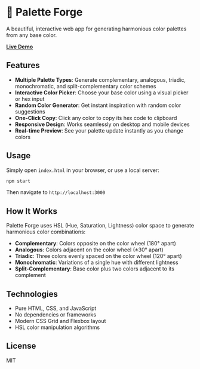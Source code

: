 # 🎨 Palette Forge

A beautiful, interactive web app for generating harmonious color palettes from any base color.

**[Live Demo](https://omairqazi29.github.io/palette-forge/)**

## Features

- **Multiple Palette Types**: Generate complementary, analogous, triadic, monochromatic, and split-complementary color schemes
- **Interactive Color Picker**: Choose your base color using a visual picker or hex input
- **Random Color Generator**: Get instant inspiration with random color suggestions
- **One-Click Copy**: Click any color to copy its hex code to clipboard
- **Responsive Design**: Works seamlessly on desktop and mobile devices
- **Real-time Preview**: See your palette update instantly as you change colors

## Usage

Simply open `index.html` in your browser, or use a local server:

```bash
npm start
```

Then navigate to `http://localhost:3000`

## How It Works

Palette Forge uses HSL (Hue, Saturation, Lightness) color space to generate harmonious color combinations:

- **Complementary**: Colors opposite on the color wheel (180° apart)
- **Analogous**: Colors adjacent on the color wheel (±30° apart)
- **Triadic**: Three colors evenly spaced on the color wheel (120° apart)
- **Monochromatic**: Variations of a single hue with different lightness
- **Split-Complementary**: Base color plus two colors adjacent to its complement

## Technologies

- Pure HTML, CSS, and JavaScript
- No dependencies or frameworks
- Modern CSS Grid and Flexbox layout
- HSL color manipulation algorithms

## License

MIT
